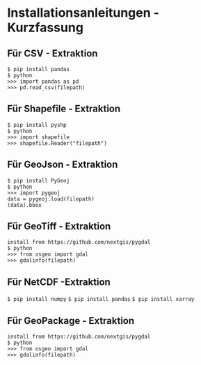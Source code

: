 # Installationsanleitungen - Kurzfassung

## Für CSV - Extraktion
`$ pip install pandas`  
`$ python`   
`>>> import pandas as pd`  
`>>> pd.read_csv(filepath)`   

## Für Shapefile - Extraktion
`$ pip install pyshp`   
`$ python`   
`>>> import shapefile`   
`>>> shapefile.Reader("filepath")`   

## Für GeoJson - Extraktion
`$ pip install PyGeoj`   
`$ python`   
`>>> import pygeoj`   
`data = pygeoj.load(filepath)`   
`(data).bbox`     

## Für GeoTiff - Extraktion
`install from https://github.com/nextgis/pygdal`   
`$ python`   
`>>> from osgeo import gdal`   
`>>> gdalinfo(filepath)`    

## Für NetCDF -Extraktion
`$ pip install numpy`
`$ pip install pandas`
`$ pip install xarray`

## Für GeoPackage - Extraktion
`install from https://github.com/nextgis/pygdal`   
`$ python`   
`>>> from osgeo import gdal`   
`>>> gdalinfo(filepath)`    